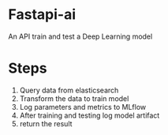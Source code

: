 # Fastapi-ai
An API train and test a Deep Learning model 
# Steps
  1. Query data from elasticsearch
  2. Transform the data to train model
  3. Log parameters and metrics to MLflow
  4. After training and testing log model artifact
  5. return the result
